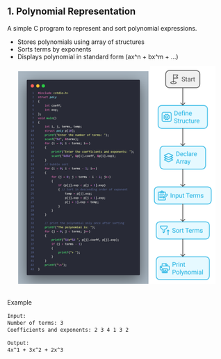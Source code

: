 ## 1. Polynomial Representation
A simple C program to represent and sort polynomial expressions.
- Stores polynomials using array of structures
- Sorts terms by exponents
- Displays polynomial in standard form (ax^n + bx^m + ...)

<div align="center">
  <p align="center">
    <img title="Polynomial" alt="Polynomial 1" src="/images/polynomial_2.png" width="300" style="display: inline-block;">
    <img title="Polynomial" alt="Polynomial 2" src="/images/polynomial_1.svg" width="150" style="display: inline-block;">
  </p>
</div>
<br>
Example

```
Input:
Number of terms: 3
Coefficients and exponents: 2 3 4 1 3 2
```
```
Output:
4x^1 + 3x^2 + 2x^3
```
